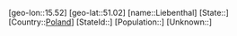 ﻿---
location: [51.02,15.52]
type: City
tags:
- geo/City


SpocWebEntityId: 31993
isDeleted: false
confidential: public

---
[geo-lon::15.52]
[geo-lat::51.02]
[name::Liebenthal]
[State::]
[Country::[Poland](geo/Continent/Europe/Poland.md)]
[StateId::]
[Population::]
[Unknown::]

